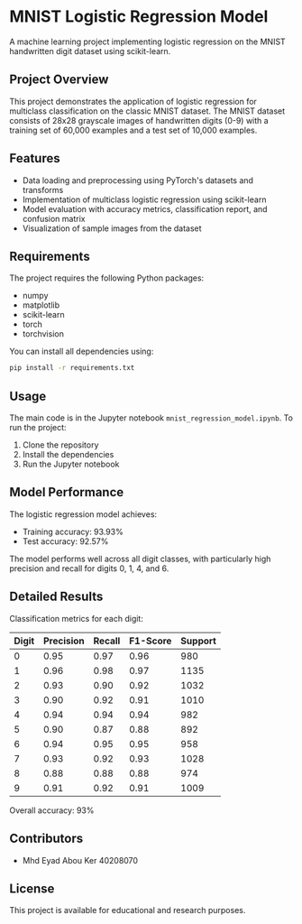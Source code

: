 # MNIST Logistic Regression Model

A machine learning project implementing logistic regression on the MNIST handwritten digit dataset using scikit-learn.

## Project Overview

This project demonstrates the application of logistic regression for multiclass classification on the classic MNIST dataset. The MNIST dataset consists of 28x28 grayscale images of handwritten digits (0-9) with a training set of 60,000 examples and a test set of 10,000 examples.

## Features

- Data loading and preprocessing using PyTorch's datasets and transforms
- Implementation of multiclass logistic regression using scikit-learn
- Model evaluation with accuracy metrics, classification report, and confusion matrix
- Visualization of sample images from the dataset

## Requirements

The project requires the following Python packages:
- numpy
- matplotlib
- scikit-learn
- torch
- torchvision

You can install all dependencies using:
```bash
pip install -r requirements.txt
```

## Usage

The main code is in the Jupyter notebook `mnist_regression_model.ipynb`. To run the project:

1. Clone the repository
2. Install the dependencies
3. Run the Jupyter notebook

## Model Performance

The logistic regression model achieves:
- Training accuracy: 93.93%
- Test accuracy: 92.57%

The model performs well across all digit classes, with particularly high precision and recall for digits 0, 1, 4, and 6.

## Detailed Results

Classification metrics for each digit:

| Digit | Precision | Recall | F1-Score | Support |
|-------|-----------|--------|----------|---------|
| 0     | 0.95      | 0.97   | 0.96     | 980     |
| 1     | 0.96      | 0.98   | 0.97     | 1135    |
| 2     | 0.93      | 0.90   | 0.92     | 1032    |
| 3     | 0.90      | 0.92   | 0.91     | 1010    |
| 4     | 0.94      | 0.94   | 0.94     | 982     |
| 5     | 0.90      | 0.87   | 0.88     | 892     |
| 6     | 0.94      | 0.95   | 0.95     | 958     |
| 7     | 0.93      | 0.92   | 0.93     | 1028    |
| 8     | 0.88      | 0.88   | 0.88     | 974     |
| 9     | 0.91      | 0.92   | 0.91     | 1009    |

Overall accuracy: 93%

## Contributors

- Mhd Eyad Abou Ker 40208070

## License

This project is available for educational and research purposes.